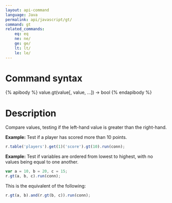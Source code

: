 ```yaml
---
layout: api-command
language: Java
permalink: api/javascript/gt/
command: gt
related_commands:
    eq: eq
    ne: ne/
    ge: ge/
    lt: lt/
    le: le/
---
```


# Command syntax #

{% apibody %}
value.gt(value[, value, ...]) &rarr; bool
{% endapibody %}

# Description #

Compare values, testing if the left-hand value is greater than the right-hand.

__Example:__ Test if a player has scored more than 10 points.

```js
r.table('players').get(1)('score').gt(10).run(conn);
```

__Example:__ Test if variables are ordered from lowest to highest, with no values being equal to one another.

```js
var a = 10, b = 20, c = 15;
r.gt(a, b, c).run(conn);
```

This is the equivalent of the following:

```js
r.gt(a, b).and(r.gt(b, c)).run(conn);
```
